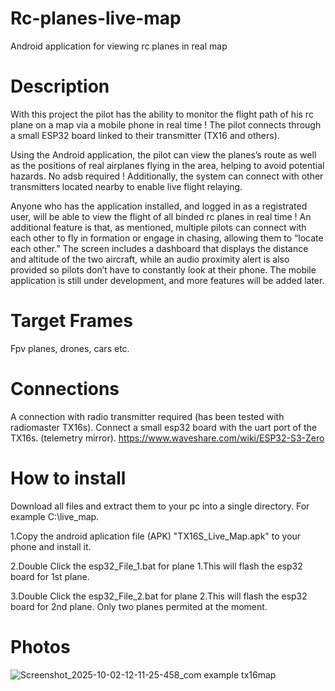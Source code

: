 # Rc-planes-live-map
Android application for viewing rc planes in real map

# Description

With this project the pilot has the ability to monitor the flight path of his rc plane on a map via a mobile phone in real time !
The pilot connects through a small ESP32 board linked to their transmitter (TX16 and others).

Using the Android application, the pilot can view the planes’s route as well as the positions of real airplanes flying in the area, helping to avoid potential hazards. No adsb required !
Additionally, the system can connect with other transmitters located nearby to enable live flight relaying.

Anyone who has the application installed, and logged in as a registrated user, will be able to view the flight of all binded rc planes in real time !
An additional feature is that, as mentioned, multiple pilots can connect with each other to fly in formation or engage in chasing, allowing them to “locate each other.” 
The screen includes a dashboard that displays the distance and altitude of the two aircraft, while an audio proximity alert is also provided so pilots don’t have to constantly look at their phone.
The mobile application is still under development, and more features will be added later.

# Target Frames  
Fpv planes, drones, cars  etc. 

# Connections
A connection with radio transmitter required (has been tested with radiomaster TX16s).
Connect a small esp32 board with the uart port of the TX16s. (telemetry mirror).
https://www.waveshare.com/wiki/ESP32-S3-Zero



# How to install
Download all files and extract them to your pc into a single directory. For example C:\\live_map.

1.Copy the android aplication file (APK) "TX16S_Live_Map.apk" to your phone and install it.

2.Double Click the esp32_File_1.bat for plane 1.This will flash the esp32 board for 1st plane.

3.Double Click the esp32_File_2.bat for plane 2.This will flash the esp32 board for 2nd plane.
  Only two planes permited at the moment.

# Photos





![Screenshot_2025-10-02-12-11-25-458_com example tx16map](https://github.com/user-attachments/assets/a2c94be7-645e-4272-b4dd-a893a10ff6c3)




